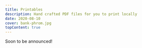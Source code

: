```yaml
---
title: Printables
description: Hand crafted PDF files for you to print locally
date: 2020-08-10
cover: bank-phrom.jpg
topContent: true
---
```



Soon to be announced!
